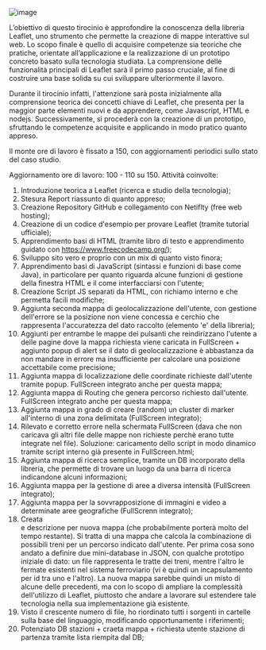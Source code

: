 ![image](https://github.com/user-attachments/assets/e3e4400d-296a-4dd2-a3fb-c2f2d7026f0d)



L’obiettivo di questo tirocinio è approfondire la conoscenza della libreria Leaflet, uno strumento che permette la creazione di mappe interattive sul web. Lo scopo finale è quello di acquisire competenze sia teoriche che pratiche, orientate all’applicazione e la realizzazione di un prototipo concreto basato sulla tecnologia studiata. La comprensione delle funzionalità principali di Leaflet sarà il primo passo cruciale, al fine di costruire una base solida su cui sviluppare ulteriormente il lavoro.

Durante il tirocinio infatti, l'attenzione sarà posta inizialmente alla comprensione teorica dei concetti chiave di Leaflet, che presenta per la maggior parte elementi nuovi e da apprendere, come Javascript, HTML e nodejs. Successivamente, si procederà con la creazione di un prototipo, sfruttando le competenze acquisite e applicando in modo pratico quanto appreso.

Il monte ore di lavoro è fissato a 150, con aggiornamenti periodici sullo stato del caso studio.

Aggiornamento ore di lavoro: 100 - 110 su 150.
Attività coinvolte:
  1) Introduzione teorica a Leaflet (ricerca e studio della tecnologia);
  2) Stesura Report riassunto di quanto appreso;
  3) Creazione Repository GitHub e collegamento con Netiflty (free web hosting);
  4) Creazione di un codice d'esempio per provare Leaflet (tramite tutorial ufficiale);
  5) Apprendimento basi di HTML (tramite libro di testo e apprendimento guidato con https://www.freecodecamp.org/);
  6) Sviluppo sito vero e proprio con un mix di quanto visto finora;
  7) Apprendimento basi di JavaScript (sintassi e funzioni di base come Java), in particolare per quanto riguarda alcune funzioni di gestione della finestra HTML e il come interfacciarsi con l'utente;
  8) Creazione Script JS separati da HTML, con richiamo interno e che permetta facili modifiche;
  9) Aggiunta seconda mappa di geolocalizzazione dell'utente, con gestione dell'errore se la posizione non viene concessa e cerchio che rappresenta l'accuratezza del dato raccolto (elemento 'e' della libreria);
  10) Aggiunti per entrambe le mappe dei pulsanti che reindirizzano l'utente a delle pagine dove la mappa richiesta viene caricata in FullScreen + aggiunto popup di alert se il dato di geolocalizzazione è abbastanza da non mandare in errore ma insufficiente per calcolare una posizione accettabile come precisione;
  11) Aggiunta mappa di localizzazione delle coordinate richieste dall'utente tramite popup. FullScreen integrato anche per questa mappa;
  12) Aggiunta mappa di Routing che genera percorso richiesto dall'utente. FullScreen integrato anche per questa mappa;
  13) Aggiunta mappa in grado di creare (random) un cluster di marker all'interno di una zona delimitata (FullScreen integrato);
  14) Rilevato e corretto errore nella schermata FullScreen (dava che non caricava gli altri file delle mappe non richieste perchè erano tutte integrate nel file). Soluzione: caricamento dello script in modo dinamico tramite script interno già presente in FullScreen.html;
  15) Aggiunta mappa di ricerca semplice, tramite un DB incorporato della libreria, che permette di trovare un luogo da una
  barra di ricerca indicandone alcuni informazioni;
  16) Aggiunta mappa per la gestione di aree a diversa intensità (FullScreen integrato);
  17) Aggiunta mappa per la sovvrapposizione di immagini e video a determinate aree geografiche (FullScrenn integrato);
  18) Creata <div> e descrizione per nuova mappa (che probabilmente porterà molto del tempo restante). Si tratta di una mappa che calcola la combinazione di possibili treni per un percorso indicato dall'utente. Per prima cosa sono andato a definire due mini-database in JSON, con qualche prototipo iniziale di dato: un file rappresenta le tratte dei treni, mentre l'altro le fermate esistenti nel sistema ferroviario (vi è quindi un incapsulamento per id tra uno e l'altro). La nuova mappa sarebbe quindi un misto di alcune delle precedenti, ma con lo scopo di ampliare la complessità dell'utilizzo di Leaflet, piuttosto che andare a lavorare sul estendere tale tecnologia nella sua implementazione già esistente.
  19) Visto il crescente numero di file, ho riordinato tutti i sorgenti in cartelle sulla base del linguaggio, modificando opportunamente i riferimenti;
  20) Potenziato DB stazioni + craeta mappa + richiesta utente stazione di partenza tramite lista riempita dal DB;


